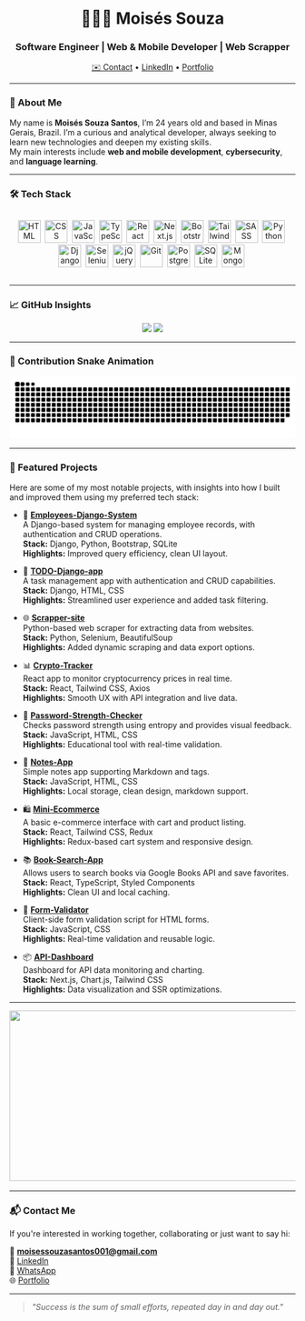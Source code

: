 <h1 align="center">👨🏻‍💻 Moisés Souza</h1>
<h3 align="center">Software Engineer | Web & Mobile Developer | Web Scrapper</h3>

<p align="center">
  <a href="mailto:moisessouzasantos001@gmail.com">✉️ Contact</a> •
  <a href="https://www.linkedin.com/in/mois%C3%A9s-souza-6746a3190/">LinkedIn</a> •
  <a href="https://yourportfolio.com">Portfolio</a>
</p>

---

### 👋 About Me

My name is **Moisés Souza Santos**, I’m 24 years old and based in Minas Gerais, Brazil. I’m a curious and analytical developer, always seeking to learn new technologies and deepen my existing skills.  
My main interests include **web and mobile development**, **cybersecurity**, and **language learning**.

---

### 🛠️ Tech Stack

<div align="center" style="display: flex; flex-wrap: wrap;">

  <img src="https://cdn.jsdelivr.net/gh/devicons/devicon/icons/html5/html5-original.svg" title="HTML" width="40" height="40"/>&nbsp;
  <img src="https://cdn.jsdelivr.net/gh/devicons/devicon/icons/css3/css3-original.svg" title="CSS" width="40" height="40"/>&nbsp;
  <img src="https://cdn.jsdelivr.net/gh/devicons/devicon/icons/javascript/javascript-original.svg" title="JavaScript" width="40" height="40"/>&nbsp;
  <img src="https://cdn.jsdelivr.net/gh/devicons/devicon/icons/typescript/typescript-original.svg" title="TypeScript" width="40" height="40"/>&nbsp;
  <img src="https://cdn.jsdelivr.net/gh/devicons/devicon/icons/react/react-original.svg" title="React" width="40" height="40"/>&nbsp;
  <img src="https://cdn.jsdelivr.net/gh/devicons/devicon/icons/nextjs/nextjs-original.svg" title="Next.js" width="40" height="40"/>&nbsp;
  <img src="https://cdn.jsdelivr.net/gh/devicons/devicon/icons/bootstrap/bootstrap-original.svg" title="Bootstrap" width="40" height="40"/>&nbsp;
  <img src="https://cdn.jsdelivr.net/gh/devicons/devicon/icons/tailwindcss/tailwindcss-original.svg" title="Tailwind CSS" width="40" height="40"/>&nbsp;
  <img src="https://cdn.jsdelivr.net/gh/devicons/devicon/icons/sass/sass-original.svg" title="SASS" width="40" height="40"/>&nbsp;
  <img src="https://cdn.jsdelivr.net/gh/devicons/devicon/icons/python/python-original.svg" title="Python" width="40" height="40"/>&nbsp;
  <img src="https://cdn.jsdelivr.net/gh/devicons/devicon/icons/django/django-plain.svg" title="Django" width="40" height="40"/>&nbsp;
  <img src="https://cdn.jsdelivr.net/gh/devicons/devicon/icons/selenium/selenium-original.svg" title="Selenium" width="40" height="40"/>&nbsp;
  <img src="https://cdn.jsdelivr.net/gh/devicons/devicon/icons/jquery/jquery-original.svg" title="jQuery" width="40" height="40"/>&nbsp;
  <img src="https://cdn.jsdelivr.net/gh/devicons/devicon/icons/git/git-original.svg" title="Git" width="40" height="40"/>&nbsp;
  <img src="https://cdn.jsdelivr.net/gh/devicons/devicon/icons/postgresql/postgresql-plain-wordmark.svg" title="PostgreSQL" width="40" height="40"/>&nbsp;
  <img src="https://cdn.jsdelivr.net/gh/devicons/devicon/icons/sqlite/sqlite-original-wordmark.svg" title="SQLite" width="40" height="40"/>&nbsp;
  <img src="https://cdn.jsdelivr.net/gh/devicons/devicon/icons/mongodb/mongodb-plain-wordmark.svg" title="MongoDB" width="40" height="40"/>&nbsp;

</div>

---

### 📈 GitHub Insights

<div align="center">
  <img src="https://github-readme-stats.vercel.app/api?username=LinuxEater&show_icons=true&theme=dracula&count_private=true&hide_border=false" height="150"/>
  <img src="https://github-readme-stats.vercel.app/api/top-langs/?username=LinuxEater&layout=compact&langs_count=6&theme=dracula&hide_border=false" height="150"/>
</div>

---

### 🐍 Contribution Snake Animation

<picture>
  <source media="(prefers-color-scheme: dark)" srcset="https://raw.githubusercontent.com/platane/snk/output/github-contribution-grid-snake-dark.svg" />
  <source media="(prefers-color-scheme: light)" srcset="https://raw.githubusercontent.com/platane/snk/output/github-contribution-grid-snake.svg" />
  <img alt="GitHub Contribution Snake" src="https://raw.githubusercontent.com/platane/snk/output/github-contribution-grid-snake.svg" />
</picture>

---

### 🚀 Featured Projects

Here are some of my most notable projects, with insights into how I built and improved them using my preferred tech stack:

- 🧠 **[Employees-Django-System](https://github.com/LinuxEater/Employees-Django-System)**  
  A Django-based system for managing employee records, with authentication and CRUD operations.  
  **Stack:** Django, Python, Bootstrap, SQLite  
  **Highlights:** Improved query efficiency, clean UI layout.

- 📱 **[TODO-Django-app](https://github.com/LinuxEater/TODO-Django-app)**  
  A task management app with authentication and CRUD capabilities.  
  **Stack:** Django, HTML, CSS  
  **Highlights:** Streamlined user experience and added task filtering.

- 🌐 **[Scrapper-site](https://github.com/LinuxEater/Scrapper-site)**  
  Python-based web scraper for extracting data from websites.  
  **Stack:** Python, Selenium, BeautifulSoup  
  **Highlights:** Added dynamic scraping and data export options.

- 📊 **[Crypto-Tracker](https://github.com/LinuxEater/Crypto-Tracker)**  
  React app to monitor cryptocurrency prices in real time.  
  **Stack:** React, Tailwind CSS, Axios  
  **Highlights:** Smooth UX with API integration and live data.

- 🔐 **[Password-Strength-Checker](https://github.com/LinuxEater/Password-Strength-Checker)**  
  Checks password strength using entropy and provides visual feedback.  
  **Stack:** JavaScript, HTML, CSS  
  **Highlights:** Educational tool with real-time validation.

- 📝 **[Notes-App](https://github.com/LinuxEater/Notes-App)**  
  Simple notes app supporting Markdown and tags.  
  **Stack:** JavaScript, HTML, CSS  
  **Highlights:** Local storage, clean design, markdown support.

- 🛍️ **[Mini-Ecommerce](https://github.com/LinuxEater/Mini-Ecommerce)**  
  A basic e-commerce interface with cart and product listing.  
  **Stack:** React, Tailwind CSS, Redux  
  **Highlights:** Redux-based cart system and responsive design.

- 📚 **[Book-Search-App](https://github.com/LinuxEater/Book-Search-App)**  
  Allows users to search books via Google Books API and save favorites.  
  **Stack:** React, TypeScript, Styled Components  
  **Highlights:** Clean UI and local caching.

- 🧪 **[Form-Validator](https://github.com/LinuxEater/Form-Validator)**  
  Client-side form validation script for HTML forms.  
  **Stack:** JavaScript, CSS  
  **Highlights:** Real-time validation and reusable logic.

- 📦 **[API-Dashboard](https://github.com/LinuxEater/API-Dashboard)**  
  Dashboard for API data monitoring and charting.  
  **Stack:** Next.js, Chart.js, Tailwind CSS  
  **Highlights:** Data visualization and SSR optimizations.

---

<p align="center">
    <img src="https://media1.tenor.com/m/LQ_hjkLNJDkAAAAd/hacker-matrix.gif" width="1000" height="300">
</p>

---

### 📬 Contact Me

If you're interested in working together, collaborating or just want to say hi:

📧 **moisessouzasantos001@gmail.com**  
🔗 [LinkedIn](https://www.linkedin.com/in/mois%C3%A9s-souza-6746a3190/)  
📱 [WhatsApp](https://wa.me/5538998189765)  
🌐 [Portfolio](https://yourportfolio.com)

---

> *"Success is the sum of small efforts, repeated day in and day out."*
